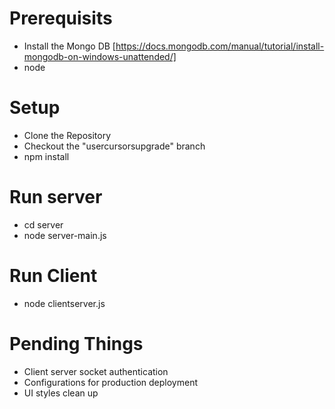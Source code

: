 # Prerequisits
  * Install the Mongo DB [https://docs.mongodb.com/manual/tutorial/install-mongodb-on-windows-unattended/]
  * node

# Setup
* Clone the Repository
* Checkout the "usercursorsupgrade" branch
* npm install

# Run server
* cd server
* node server-main.js

# Run Client
* node clientserver.js

# Pending Things
* Client server socket authentication
* Configurations for production deployment
* UI styles clean up

